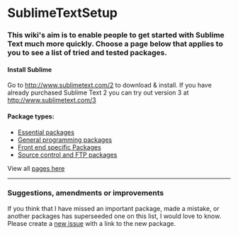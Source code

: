 # SublimeTextSetup
### This wiki's aim is to enable people to get started with Sublime Text much more quickly. Choose a page below that applies to you to see a list of tried and tested packages.

#### Install Sublime
Go to http://www.sublimetext.com/2 to download & install. If you have already purchased Sublime Text 2 you can try out version 3 at http://www.sublimetext.com/3

#### Package types:
* [Essential packages](https://github.com/mrmartineau/SublimeTextSetup/wiki/Essential-packages)
* [General programming packages](https://github.com/mrmartineau/SublimeTextSetup/wiki/General-programming-packages)
* [Front end specific Packages](https://github.com/mrmartineau/SublimeTextSetup/wiki/Front-end-specific-Packages)
* [Source control and FTP packages](https://github.com/mrmartineau/SublimeTextSetup/wiki/Source-control-and-FTP-packages)

View all [pages here](https://github.com/mrmartineau/SublimeTextSetup/wiki/_pages)

***

### Suggestions, amendments or improvements
If you think that I have missed an important package, made a mistake, or another packages has superseeded one on this list, I would love to know. Please create a [new issue](https://github.com/mrmartineau/SublimeTextSetup/issues/new) with a link to the new package.
